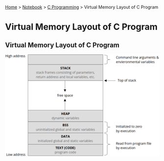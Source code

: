 <a href="../../">Home</a> > <a href="../notebook">Notebook</a> > <a href="./">C Programming</a> > Virtual Memory Layout of C Program

# Virtual Memory Layout of C Program



## Virtual Memory Layout of C Program



<img src="./img/memory-layout-of-c-program.png" alt="memory-layout-of-c-program" width="700">
